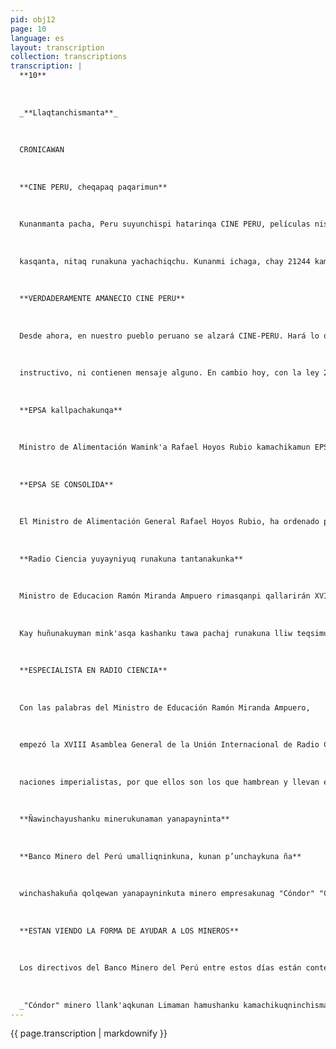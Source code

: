 ```yaml
---
pid: obj12
page: 10
language: es
layout: transcription
collection: transcriptions
transcription: |
  **10**
  
  
  
  _**Llaqtanchismanta**_
  
  
  
  CRONICAWAN
  
  
  
  **CINE PERU, cheqapaq paqarimun**
  
  
  
  Kunanmanta pacha, Peru suyunchispi hatarinqa CINE PERU, películas nisqanchista nuwananpaq, llapan llaqta runakunaman chay pelikulakuna qhawachinanpaq, ClNE PERU, allinta ña winchanqa, sichus chay pelikulakuna yuyaymanasqa kasqanta, icha manachu; hinallataq mi ñawinchayqa yachayniyuq kasqanta. Pelikulakuna qhawasqanchismi Kunankampas qolqe hap'inallan mashkharan, manan qhawarankuchu allin yachayniyuq
  
  
  
  kasqanta, nitaq runakuna yachachiqchu. Kunanmi ichaga, chay 21244 kamachiqwan, mashkahakunqa llapan llaqta runakunaman yachachiyta, imatan Peru suyunchispi ruwakushan, hinallataqmi, imatan pachatinpi ruwakushan. Manaña maqanakuyllata qhawananchispaq, manaña warmi qhariq millayninta qhawananchispaq. Kunanqa qhawasun llaqtanchis yachasqanta, hinallatataq imatan huqkaq llaqtakunapi yachasqankuta. Chaypaqmi paqarimun CINE-PERU.
  
  
  
  **VERDADERAMENTE AMANECIO CINE PERU**
  
  
  
  Desde ahora, en nuestro pueblo peruano se alzará CINE-PERU. Hará lo que decimos películas. Para que miren los hombres de todos los pueblos esas películas. CINE PERU controlará correctamente si esas peliculas están meditadas o no. Asimismo, sopesará la calidad de las peliculas. Aún hasta ahora, las películas que miramos, sólo buscan conseguir mucho dinero, no ven su interés
  
  
  
  instructivo, ni contienen mensaje alguno. En cambio hoy, con la ley 21244, se buscará enseñar a los hombres de todos los pueblos qué cosas se están haciendo en nuestro Perú, asimismo, qué se hace sobre la tierra. Para no ver únicamente peleas, para no seguir con templando las partes pudendas de los hombres las mujeres. Ahora veremos lo que sabe el pueblo y descubriremos también el saber de otros pueblos. Para todo eso amaneció CINE PERU.
  
  
  
  **EPSA kallpachakunqa**
  
  
  
  Ministro de Alimentación Wamink'a Rafael Hoyos Rubio kamachikamun EPSA mikhuna qhatuy llaqtanchispi masichakunanpaq, kay hunt’akunanpaqtaq, ñawpachikunña carru qhatukunapi llaqtantinpi mikhuna rakikunanpaq. Super EPSA qhatukunapi hinan kanqa, hinallataq yapakunqa mikhuna thalayninta, mana pisiyananpaq, kaywanmi mashkhakun, ama mayqen qhatupipas mikhuna pisiyananpaq. Kunankamaqa mikhuna qhatu tawa carrukunallapi mast’arikushan iskay chunka toneladasninpi llaqtaman apaspa imaymana mikhunata ñawpachillankutaqmi tawa carrutawansis yapakamunqa, chaywantaq yapakunqa tawa chunka toneladas mikhunakunata.
  
  
  
  **EPSA SE CONSOLIDA**
  
  
  
  El Ministro de Alimentación General Rafael Hoyos Rubio, ha ordenado para que los que venden artículos alimenticios de EPSA, se organicen en nuestro pueblo, para llenar ese cometido, se ha dispuesto que en carro se lleve los artículos alimenticios a los puestos de expendio. En los puestos de Super-EPSA, será así; asimismo, se aumentarán los articulos alimenticos para que no falten, con ello se busca que no falte artículos de primera necesidad en ningún puesto. Actualmente los artículos alimenticios están siendo conducidos en cuatro carros que llevan veinte toneladas de artículos de primera necesidad, asimismo adelantaron que esa flota será aumentada con cuatro carros más, con eso se sumarán cuarenta toneladas más de articulos alimenticos.
  
  
  
  **Radio Ciencia yuyayniyuq runakuna tantanakunka**
  
  
  
  Ministro de Educacion Ramón Miranda Ampuero rimasqanpi qallarirán XVIII Asamblea General de la Unión Internacional de Radio Ciencia kay Lima llaqtanchispi tantanakuywan, chay rimayninpi mink’akuran hamut’aqankupi lliw wajcha llaqtakunaman mast'arikunankupaq, qespiyninkupi t'ustusqa kaqtinku, paykunapaq allin kawsayta paqarichispa. Kay hatun tantanakuyninta pagarichiranku kaillachay p’unchaypi chunka hujniyuq p’unchay.
  
  
  
  Kay huñunakuyman mink'asqa kashanku tawa pachaj runakuna lliw teqsimuyunchismanta. Wajyakamullankutaq Ministro de Educación llapa yuyayniyuq runakunata yuyay qespichiyninpi ama imperialista llaqtakunaman tijrakunankupaq, paykuna yarqay muchuyta apamusqanku rayku teqsimuyuq wajcha laqtakunaman churapakuy atiypayninwan.
  
  
  
  **ESPECIALISTA EN RADIO CIENCIA**
  
  
  
  Con las palabras del Ministro de Educación Ramón Miranda Ampuero,
  
  
  
  empezó la XVIII Asamblea General de la Unión Internacional de Radio Ciencia, aqui en la ciudad de Lima, sus palabras fueron una exhortación a que su conocimiento se extienda a todos los países pobres que se hallan sometidos, para que así hagan amanecer una vida mejor. Esta gran reunión fue inaugurada el dfa lunes 11 Están invitados a esta reunión 400 cientfficos, a que su ciencia esté al servicio de la liberación, y que sus conocimientos no sirvan a los intereses de las
  
  
  
  naciones imperialistas, por que ellos son los que hambrean y llevan el sufrimiento a los países pobres del mundo valiéndose de su fuerza y su poder.
  
  
  
  **Ñawinchayushanku minerukunaman yanapayninta**
  
  
  
  **Banco Minero del Perú umalliqninkuna, kunan p’unchaykuna ña**
  
  
  
  winchashakuña qolqewan yanapayninkuta minero empresakunag "Cóndor" "Cata Catari", "Cobrepampa", "Cobre SRL" llank'anallankupaq. Kay hunt'akunanpataq Gobierno Revolucionario, kay qhepa atipachay p’unchaypi kamachikamun iskay qelqa kamachikunapi kinsa chunka hunu sulis qolqeta haywarikunanpaq Chay rayku Ministerio de Energía y Minas ñawpachiran kinsa Banco Mineroq umalliqkunawan kay chanin yanapayninkumanta rimanankupaq. “Cóndor" minero empresamanta soqta pacha llank'aq runakuna hamushanku Lima llaqtaman, kamachiqninchisman yanapayninta mañakunankupaq, paykunaqa ñan Cañete mayu pataman chayankuña.
  
  
  
  **ESTAN VIENDO LA FORMA DE AYUDAR A LOS MINEROS**
  
  
  
  Los directivos del Banco Minero del Perú entre estos días están contemplando la manera de ayudar economicamente a la Empresa minera “Cóndor” Cata Catari". “Cobrepampa", "Cobre S.R.L", para que sigan trabajando. Para que se efectivice el Gobierno Revolucionario el martes último, odenó, a través de dos leyes, que 30 millones de soles se destinen a ese fin. Es asf que el Ministerio de Energía y Minas, ha enviado a tres delegados para que conjuntamente que los directivos del Banco Minero, hablen sobre la razonable ayuda que prestarán. 600 mineros que trabajan en La Empresa Minera "Condor" están viniendo a la ciudad de Lima, a pedir ayuda del Presidente, ellos ya están a la altura del rfo Cañete.
  
  
  
  _"Cóndor" minero llank'aqkunan Limaman hamushanku kamachikuqninchismanta yanapayninta mañakamunankupaq. (Trabajadores mineros de el "Cóndor" marchan hacia Lima, en busca de ayuda de nuestro Gobierno). _
---
```


{{ page.transcription | markdownify }}
